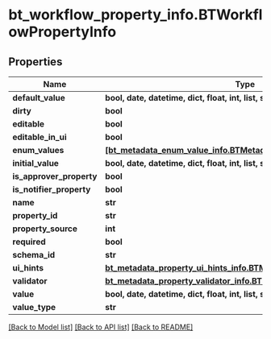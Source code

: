 # bt_workflow_property_info.BTWorkflowPropertyInfo

## Properties
Name | Type | Description | Notes
------------ | ------------- | ------------- | -------------
**default_value** | **bool, date, datetime, dict, float, int, list, str** |  | [optional] 
**dirty** | **bool** |  | [optional] 
**editable** | **bool** |  | [optional] 
**editable_in_ui** | **bool** |  | [optional] 
**enum_values** | [**[bt_metadata_enum_value_info.BTMetadataEnumValueInfo]**](BTMetadataEnumValueInfo.md) |  | [optional] 
**initial_value** | **bool, date, datetime, dict, float, int, list, str** |  | [optional] 
**is_approver_property** | **bool** |  | [optional] 
**is_notifier_property** | **bool** |  | [optional] 
**name** | **str** |  | [optional] 
**property_id** | **str** |  | [optional] 
**property_source** | **int** |  | [optional] 
**required** | **bool** |  | [optional] 
**schema_id** | **str** |  | [optional] 
**ui_hints** | [**bt_metadata_property_ui_hints_info.BTMetadataPropertyUiHintsInfo**](BTMetadataPropertyUiHintsInfo.md) |  | [optional] 
**validator** | [**bt_metadata_property_validator_info.BTMetadataPropertyValidatorInfo**](BTMetadataPropertyValidatorInfo.md) |  | [optional] 
**value** | **bool, date, datetime, dict, float, int, list, str** |  | [optional] 
**value_type** | **str** |  | [optional] 

[[Back to Model list]](../README.md#documentation-for-models) [[Back to API list]](../README.md#documentation-for-api-endpoints) [[Back to README]](../README.md)


